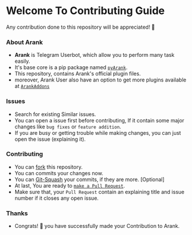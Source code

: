 # Welcome To Contributing Guide
Any contribution done to this repository will be appreciated! 🎉

### About Arank
- **Arank** is Telegram Userbot, which allow you to perform many task easily. 
- It's base core is a pip package named [`pyArank`](https://GitHub.com/TeamArank/pyArank).
- This repository, contains Arank's official plugin files.
- moreover, Arank User also have an option to get more plugins available at [`ArankAddons`](https://github.com/CoderXKrishna/ArankAddons)

### Issues
- Search for existing Similar issues.
- You can open a issue first before contributing, If it contain some major changes like `bug fixes` or `feature addition`.
- If you are busy or getting trouble while making changes, you can just open the issue (explaining it).

### Contributing
- You can [fork](https://github.com/CoderXKrishna/Arank/fork) this repository.
- You can commits your changes now.
- You can [Git-Squash](https://docs.github.com/en/get-started/using-git/about-git-rebase) your commits, if they are more. [Optional]
- At last, You are ready to [`make a Pull Request`](https://docs.github.com/en/github/collaborating-with-pull-requests/proposing-changes-to-your-work-with-pull-requests/creating-a-pull-request).
- Make sure that, your `Pull Request` contain an explaining title and issue number if it closes any open issue.

### Thanks
- Congrats! 💫 you have successfully made your Contribution to Arank.

